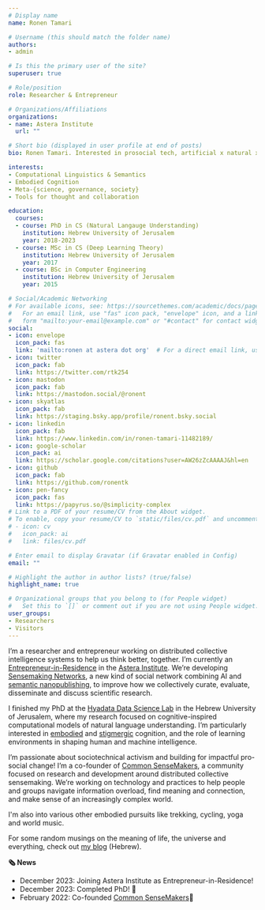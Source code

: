 ```yaml
---
# Display name
name: Ronen Tamari

# Username (this should match the folder name)
authors:
- admin

# Is this the primary user of the site?
superuser: true

# Role/position
role: Researcher & Entrepreneur

# Organizations/Affiliations
organizations:
- name: Astera Institute
  url: ""

# Short bio (displayed in user profile at end of posts)
bio: Ronen Tamari. Interested in prosocial tech, artificial x natural x collective intelligence

interests:
- Computational Linguistics & Semantics
- Embodied Cognition
- Meta-{science, governance, society}
- Tools for thought and collaboration

education:
  courses:
  - course: PhD in CS (Natural Langauge Understanding)
    institution: Hebrew University of Jerusalem
    year: 2018-2023
  - course: MSc in CS (Deep Learning Theory)
    institution: Hebrew University of Jerusalem
    year: 2017
  - course: BSc in Computer Engineering
    institution: Hebrew University of Jerusalem
    year: 2015

# Social/Academic Networking
# For available icons, see: https://sourcethemes.com/academic/docs/page-builder/#icons
#   For an email link, use "fas" icon pack, "envelope" icon, and a link in the
#   form "mailto:your-email@example.com" or "#contact" for contact widget.
social:
- icon: envelope
  icon_pack: fas
  link: 'mailto:ronen at astera dot org'  # For a direct email link, use "mailto:test@example.org".
- icon: twitter
  icon_pack: fab
  link: https://twitter.com/rtk254
- icon: mastodon
  icon_pack: fab
  link: https://mastodon.social/@ronent
- icon: skyatlas
  icon_pack: fab
  link: https://staging.bsky.app/profile/ronent.bsky.social
- icon: linkedin
  icon_pack: fab
  link: https://www.linkedin.com/in/ronen-tamari-11482189/
- icon: google-scholar
  icon_pack: ai
  link: https://scholar.google.com/citations?user=AW26zZcAAAAJ&hl=en
- icon: github
  icon_pack: fab
  link: https://github.com/ronentk
- icon: pen-fancy
  icon_pack: fas
  link: https://papyrus.so/@simplicity-complex
# Link to a PDF of your resume/CV from the About widget.
# To enable, copy your resume/CV to `static/files/cv.pdf` and uncomment the lines below.
# - icon: cv
#   icon_pack: ai
#   link: files/cv.pdf

# Enter email to display Gravatar (if Gravatar enabled in Config)
email: ""

# Highlight the author in author lists? (true/false)
highlight_name: true

# Organizational groups that you belong to (for People widget)
#   Set this to `[]` or comment out if you are not using People widget.
user_groups:
- Researchers
- Visitors
---
```


I’m a researcher and entrepreneur working on distributed collective intelligence systems to help us think better, together. I’m currently an [Entrepreneur-in-Residence](https://astera.org/residency/open-science/) in the [Astera Institute](https://astera.org/). We’re developing [Sensemaking Networks](https://paragraph.xyz/@sense-nets/sense-nets-intro), a new kind of social network combining AI and [semantic nanopublishing](https://nanopub.net/), to improve how we collectively curate, evaluate, disseminate and discuss scientific research.

I finished my PhD at the [Hyadata Data Science Lab](http://www.hyadatalab.com/) in the Hebrew University of Jerusalem, where my research focused on cognitive-inspired computational models of natural language understanding. I’m particularly interested in [embodied](https://en.wikipedia.org/wiki/Embodied_cognition) and [stigmergic](https://www.sciencedirect.com/science/article/abs/pii/S1389041707000290) cognition, and the role of learning environments in shaping human and machine intelligence.

I’m passionate about sociotechnical activism and building for impactful pro-social change! I’m a co-founder of [Common SenseMakers](https://www.csensemakers.com/), a community focused on research and development around distributed collective sensemaking. We’re working on technology and practices to help people and groups navigate information overload, find meaning and connection, and make sense of an increasingly complex world.

I'm also into various other embodied pursuits like trekking, cycling, yoga and world music.

For some random musings on the meaning of life, the universe and everything, check out [my blog](https://papyrus.so/@simplicity-complex) (Hebrew).

**🗞️ News**
- December 2023: Joining Astera Institute as Entrepreneur-in-Residence!
- December 2023: Completed PhD! 🎉
- February 2022: Co-founded [Common SenseMakers](https://www.csensemakers.com/)🚀
